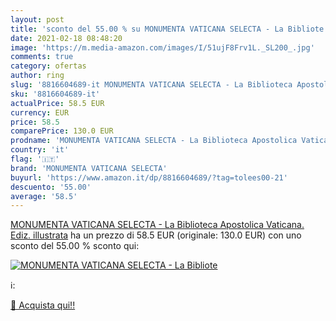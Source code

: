 ```yaml
---
layout: post
title: 'sconto del 55.00 % su MONUMENTA VATICANA SELECTA - La Bibliote  '
date: 2021-02-18 08:48:20
image: 'https://m.media-amazon.com/images/I/51ujF8Frv1L._SL200_.jpg'
comments: true
category: ofertas
author: ring
slug: '8816604689-it MONUMENTA VATICANA SELECTA - La Biblioteca Apostolica...'
sku: '8816604689-it'
actualPrice: 58.5 EUR
currency: EUR
price: 58.5
comparePrice: 130.0 EUR
prodname: 'MONUMENTA VATICANA SELECTA - La Biblioteca Apostolica Vaticana. Ediz. illustrata'
country: 'it'
flag: '🇮🇹'
brand: 'MONUMENTA VATICANA SELECTA'
buyurl: 'https://www.amazon.it/dp/8816604689/?tag=tolees00-21'
descuento: '55.00'
average: '58.5'
---
```


[MONUMENTA VATICANA SELECTA - La Biblioteca Apostolica Vaticana. Ediz. illustrata](https://www.amazon.it/dp/8816604689/?tag=tolees00-21) ha un prezzo di 58.5 EUR (originale: 130.0 EUR) con uno sconto del 55.00 % sconto qui:

[![MONUMENTA VATICANA SELECTA - La Bibliote](https://m.media-amazon.com/images/I/51ujF8Frv1L._SL200_.jpg)](https://www.amazon.it/dp/8816604689/?tag=tolees00-21)

ℹ️:


[🛒 Acquista qui!!](https://www.amazon.it/dp/8816604689/?tag=tolees00-21)
